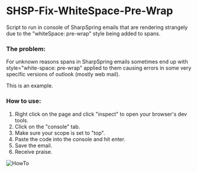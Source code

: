 # SHSP-Fix-WhiteSpace-Pre-Wrap
Script to run in console of SharpSpring emails that are rendering strangely due to the "whiteSpace: pre-wrap" style being added to spans.

<h3>The problem:</h3>
<p>For unknown reasons spans in SharpSpring emails sometimes end up with style="white-space: pre-wrap" applied to them causing errors in some very specific versions of outlook (mostly web mail).</p>
<span style="white-space: pre-wrap">This is an example.</span>

<h3>How to use:</h3>
<ol>
  <li>Right click on the page and click "inspect" to open your browser's dev tools.</li>
  <li>Click on the "console" tab.</li>
  <li>Make sure your scope is set to "top".</li>
  <li>Paste the code into the console and hit enter.</li>
  <li>Save the email.</li>
  <li>Receive praise.</li>
</ol>

![HowTo](https://d1sz9tkli0lfjq.cloudfront.net/items/0g2u3v3T0N342f2v232n/Screen%20Recording%202020-01-23%20at%2012.51%20PM.gif)
